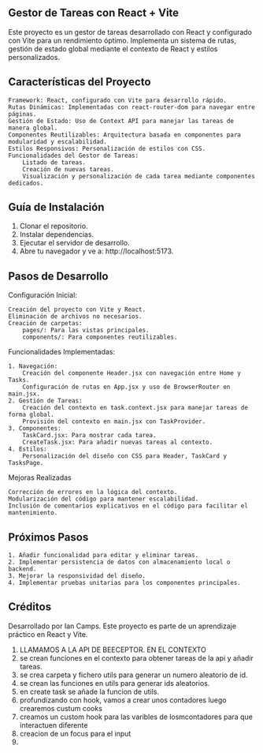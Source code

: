 

## Gestor de Tareas con React + Vite

Este proyecto es un gestor de tareas desarrollado con React y configurado con Vite para un rendimiento óptimo. Implementa un sistema de rutas, gestión de estado global mediante el contexto de React y estilos personalizados.

## Características del Proyecto

    Framework: React, configurado con Vite para desarrollo rápido.
    Rutas Dinámicas: Implementadas con react-router-dom para navegar entre páginas.
    Gestión de Estado: Uso de Context API para manejar las tareas de manera global.
    Componentes Reutilizables: Arquitectura basada en componentes para modularidad y escalabilidad.
    Estilos Responsivos: Personalización de estilos con CSS.
    Funcionalidades del Gestor de Tareas:
        Listado de tareas.
        Creación de nuevas tareas.
        Visualización y personalización de cada tarea mediante componentes dedicados.

## Guía de Instalación

1. Clonar el repositorio.
2. Instalar dependencias.
3. Ejecutar el servidor de desarrollo.
4. Abre tu navegador y ve a: http://localhost:5173.
   

## Pasos de Desarrollo

Configuración Inicial:

    Creación del proyecto con Vite y React.
    Eliminación de archivos no necesarios.
    Creación de carpetas:
        pages/: Para las vistas principales.
        components/: Para componentes reutilizables.

Funcionalidades Implementadas:

    1. Navegación:
        Creación del componente Header.jsx con navegación entre Home y Tasks.
        Configuración de rutas en App.jsx y uso de BrowserRouter en main.jsx.
    2. Gestión de Tareas:
        Creación del contexto en task.context.jsx para manejar tareas de forma global.
        Provisión del contexto en main.jsx con TaskProvider.
    3. Componentes:
        TaskCard.jsx: Para mostrar cada tarea.
        CreateTask.jsx: Para añadir nuevas tareas al contexto.
    4. Estilos:
        Personalización del diseño con CSS para Header, TaskCard y TasksPage.

Mejoras Realizadas

    Corrección de errores en la lógica del contexto.
    Modularización del código para mantener escalabilidad.
    Inclusión de comentarios explicativos en el código para facilitar el mantenimiento.

## Próximos Pasos

    1. Añadir funcionalidad para editar y eliminar tareas.
    2. Implementar persistencia de datos con almacenamiento local o backend.
    3. Mejorar la responsividad del diseño.
    4. Implementar pruebas unitarias para los componentes principales.

## Créditos

Desarrollado por Ian Camps. Este proyecto es parte de un aprendizaje práctico en React y Vite.

1. LLAMAMOS A LA API DE BEECEPTOR. EN EL CONTEXTO
2. se crean funciones en el contexto para obtener tareas de la api y añadir tareas.
3. se crea carpeta y fichero utils para generar un numero aleatorio de id.
4. se crean las funciones en utils para generar ids aleatorios.
5. en create task se añade la funcion de utils.
6. profundizando con hook, vamos a crear unos contadores luego crearemos custum cooks
7. creamos un custom hook para las varibles de losmcontadores para que interactuen diferente
8. creacion de un focus para el input 
9. 